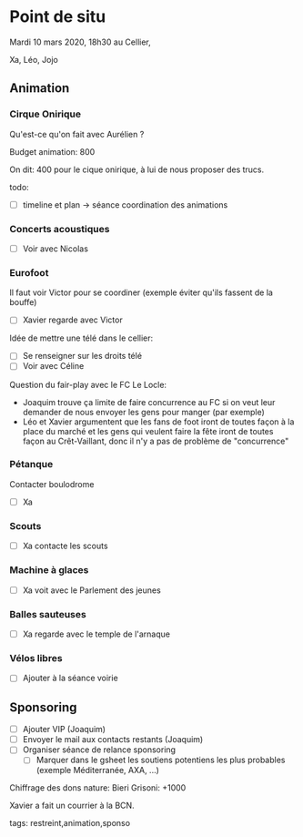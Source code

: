 # Point de situ

Mardi 10 mars 2020, 18h30 au Cellier,

Xa, Léo, Jojo

## Animation

### Cirque Onirique

Qu'est-ce qu'on fait avec Aurélien ?

Budget animation: 800

On dit: 400 pour le cique onirique, à lui de nous proposer des trucs.

todo:
- [ ] timeline et plan -> séance coordination des animations

### Concerts acoustiques

- [ ] Voir avec Nicolas

### Eurofoot

Il faut voir Victor pour se coordiner (exemple éviter qu'ils fassent de la bouffe)
- [ ] Xavier regarde avec Victor

Idée de mettre une télé dans le cellier:
- [ ] Se renseigner sur les droits télé 
- [ ] Voir avec Céline

Question du fair-play avec le FC Le Locle:
* Joaquim trouve ça limite de faire concurrence au FC si on veut leur demander de nous envoyer les gens pour manger (par exemple)
* Léo et Xavier argumentent que les fans de foot iront de toutes façon à la place du marché et les gens qui veulent faire la fête iront de toutes façon au Crêt-Vaillant, donc il n'y a pas de problème de "concurrence"

### Pétanque

Contacter boulodrome
- [ ] Xa

### Scouts

- [ ] Xa contacte les scouts

### Machine à glaces

- [ ] Xa voit avec le Parlement des jeunes

### Balles sauteuses

- [ ] Xa regarde avec le temple de l'arnaque

### Vélos libres

- [ ] Ajouter à la séance voirie

## Sponsoring

- [ ] Ajouter VIP (Joaquim)
- [ ] Envoyer le mail aux contacts restants (Joaquim)
- [ ] Organiser séance de relance sponsoring
  - [ ] Marquer dans le gsheet les soutiens potentiens les plus probables (exemple Méditerranée, AXA, ...)

Chiffrage des dons nature: 
Bieri Grisoni: +1000

Xavier a fait un courrier à la BCN.




tags: restreint,animation,sponso
